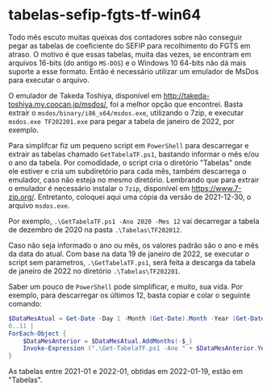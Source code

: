 # tabelas-sefip-fgts-tf-win64

Todo mês escuto muitas queixas dos contadores sobre não conseguir pegar as tabelas de coeficiente do SEFIP para recolhimento do FGTS em atraso. O motivo é que essas tabelas, muita das vezes, se encontram em arquivos 16-bits (do antigo `MS-DOS`) e o Windows 10 64-bits não dá mais suporte a esse formato. Então é necessário utilizar um emulador de MsDos para executar o arquivo.

O emulador de Takeda Toshiya, disponível em <http://takeda-toshiya.my.coocan.jp/msdos/>, foi a melhor opção que encontrei. Basta extrair o `msdos/binary/i86_x64/msdos.exe`, utilizando o 7zip, e executar `msdos.exe TF202201.exe` para pegar a tabela de janeiro de 2022, por exemplo.

Para simplifcar fiz um pequeno script em `PowerShell` para descarregar e extrair as tabelas chamado `GetTabelaTF.ps1`, bastando informar o mês e/ou o ano da tabela. Por comodidade, o script cria o diretório "Tabelas" onde ele estiver e cria um subdiretório para cada mês, também descarrega o emulador, caso não esteja no mesmo diretório. Lembrando que para extrair o emulador é necessário instalar o `7zip`, disponível em <https://www.7-zip.org/>. Entretanto, coloquei aqui uma cópia da versão de 2021-12-30, o arquivo `msdos.exe`.

Por exemplo, `.\GetTabelaTF.ps1 -Ano 2020 -Mes 12` vai decarregar a tabela de dezembro de 2020 na pasta `.\Tabelas\TF202012`.

Caso não seja informado o ano ou mês, os valores padrão são o ano e mês da data do atual. Com base na data 19 de janeiro de 2022, se executar o script sem parametros, `.\GetTabelaTF.ps1`, será feita a descarga da tabela de janeiro de 2022 no diretório `.\Tabelas\TF202201`.

Saber um pouco de `PowerShell` pode simplificar, e muito, sua vida. Por exemplo, para descarregar os últimos 12, basta copiar e colar o seguinte comando:

```PowerShell
$DataMesAtual = Get-Date -Day 1 -Month (Get-Date).Month -Year (Get-Date).Year
0..11 |
ForEach-Object {
    $DataMesAnterior = $DataMesAtual.AddMonths(-$_)
    Invoke-Expression (".\Get-TabelaTF.ps1 -Ano " + $DataMesAnterior.Year + " -Mes " + $DataMesAnterior.Month)
}
```

As tabelas entre 2021-01 e 2022-01, obtidas em 2022-01-19, estão em "Tabelas".
